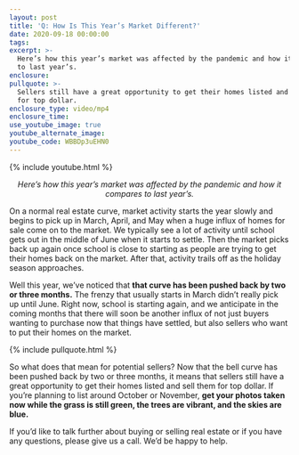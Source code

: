 ```yaml
---
layout: post
title: 'Q: How Is This Year’s Market Different?'
date: 2020-09-18 00:00:00
tags:
excerpt: >-
  Here’s how this year’s market was affected by the pandemic and how it compares
  to last year’s.
enclosure:
pullquote: >-
  Sellers still have a great opportunity to get their homes listed and sell them
  for top dollar.
enclosure_type: video/mp4
enclosure_time:
use_youtube_image: true
youtube_alternate_image:
youtube_code: WBBDp3uEHN0
---
```


{% include youtube.html %}

<p style="text-align: center;"><em>Here’s how this year’s market was affected by the pandemic and how it compares to last year’s.</em></p>

On a normal real estate curve, market activity starts the year slowly and begins to pick up in March, April, and May when a huge influx of homes for sale come on to the market. We typically see a lot of activity until school gets out in the middle of June when it starts to settle. Then the market picks back up again once school is close to starting as people are trying to get their homes back on the market. After that, activity trails off as the holiday season approaches.

Well this year, we’ve noticed that **that curve has been pushed back by two or three months.** The frenzy that usually starts in March didn’t really pick up until June. Right now, school is starting again, and we anticipate in the coming months that there will soon be another influx of not just buyers wanting to purchase now that things have settled, but also sellers who want to put their homes on the market.

{% include pullquote.html %}

So what does that mean for potential sellers? Now that the bell curve has been pushed back by two or three months, it means that sellers still have a great opportunity to get their homes listed and sell them for top dollar. If you’re planning to list around October or November, **get your photos taken now while the grass is still green, the trees are vibrant, and the skies are blue.**

If you’d like to talk further about buying or selling real estate or if you have any questions, please give us a call. We’d be happy to help.